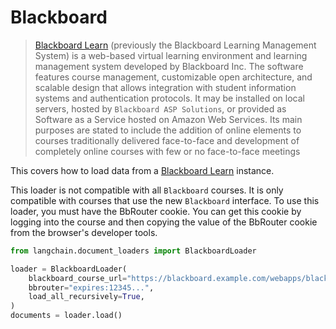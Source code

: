 # Blackboard

>[Blackboard Learn](https://en.wikipedia.org/wiki/Blackboard_Learn) (previously the Blackboard Learning Management System) is a web-based virtual learning environment and learning management system developed by Blackboard Inc. The software features course management, customizable open architecture, and scalable design that allows integration with student information systems and authentication protocols. It may be installed on local servers, hosted by `Blackboard ASP Solutions`, or provided as Software as a Service hosted on Amazon Web Services. Its main purposes are stated to include the addition of online elements to courses traditionally delivered face-to-face and development of completely online courses with few or no face-to-face meetings

This covers how to load data from a [Blackboard Learn](https://www.anthology.com/products/teaching-and-learning/learning-effectiveness/blackboard-learn) instance.

This loader is not compatible with all `Blackboard` courses. It is only
    compatible with courses that use the new `Blackboard` interface.
    To use this loader, you must have the BbRouter cookie. You can get this
    cookie by logging into the course and then copying the value of the
    BbRouter cookie from the browser's developer tools.

<!-- WARNING: THIS FILE WAS AUTOGENERATED! DO NOT EDIT! Instead, edit the notebook w/the location & name as this file. -->


```python
from langchain.document_loaders import BlackboardLoader

loader = BlackboardLoader(
    blackboard_course_url="https://blackboard.example.com/webapps/blackboard/execute/announcement?method=search&context=course_entry&course_id=_123456_1",
    bbrouter="expires:12345...",
    load_all_recursively=True,
)
documents = loader.load()
```
